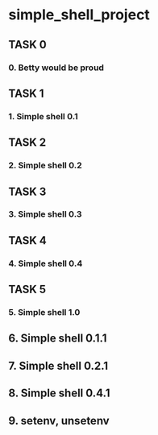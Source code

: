 # simple_shell_project
## TASK 0
### 0. Betty would be proud
## TASK 1
### 1. Simple shell 0.1
##  TASK 2
### 2. Simple shell 0.2
## TASK 3
### 3. Simple shell 0.3
## TASK 4
### 4. Simple shell 0.4
## TASK 5
### 5. Simple shell 1.0
## 6. Simple shell 0.1.1
## 7. Simple shell 0.2.1
## 8. Simple shell 0.4.1
## 9. setenv, unsetenv

